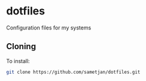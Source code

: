 # dotfiles

Configuration files for my systems

## Cloning

To install:

```bash
git clone https://github.com/sametjan/dotfiles.git
```
